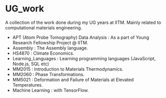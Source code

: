 # UG_work
A collection of the work done during my UG years at IITM. Mainly related to computational materials engineering.

* APT (Atom Probe Tomography) Data Analysis : As a part of Young Research Fellowship Project @ IITM.
* Assembly : The Assembly language.
* HS4870 : Climate Economics.
* Learning_Languages : Learning programming languages (JavaScript, Node.js, SQL etc)
* MM2015 : Introduction to Materials Thermodynamics.
* MM2060 : Phase Transformations. 
* MM5021 : Deformation and Failure of Materials at Elevated Temperatures.
* Machine Learning : with TensorFlow.

